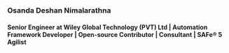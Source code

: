 ### Osanda Deshan Nimalarathna
#### Senior Engineer at Wiley Global Technology (PVT) Ltd | Automation Framework Developer | Open-source Contributor | Consultant | SAFe® 5 Agilist

<!--
**osandadeshan/osandadeshan** is a ✨ _special_ ✨ repository because its `README.md` (this file) appears on your GitHub profile.

Here are some ideas to get you started:

- 🔭 I’m currently working on ...
- 🌱 I’m currently learning ...
- 👯 I’m looking to collaborate on ...
- 🤔 I’m looking for help with ...
- 💬 Ask me about ...
- 📫 How to reach me: ...
- 😄 Pronouns: ...
- ⚡ Fun fact: ...
-->
